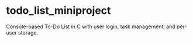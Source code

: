 # todo_list_miniproject
Console-based To-Do List in C with user login, task management, and per-user storage.
